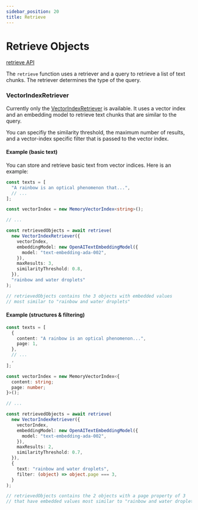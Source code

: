 ```yaml
---
sidebar_position: 20
title: Retrieve
---
```


# Retrieve Objects

[retrieve API](/api/modules/#retrieve)

The `retrieve` function uses a retriever and a query to retrieve a list of text chunks.
The retriever determines the type of the query.

### VectorIndexRetriever

Currently only the [VectorIndexRetriever](/api/classes/VectorIndexRetriever) is available.
It uses a vector index and an embedding model to retrieve text chunks that are similar to the query.

You can specifiy the similarity threshold, the maximum number of results, and a vector-index specific filter that is passed to the vector index.

#### Example (basic text)

You can store and retrieve basic text from vector indices. Here is an example:

```ts
const texts = [
  "A rainbow is an optical phenomenon that...",
  // ...
];

const vectorIndex = new MemoryVectorIndex<string>();

// ...

const retrievedObjects = await retrieve(
  new VectorIndexRetriever({
    vectorIndex,
    embeddingModel: new OpenAITextEmbeddingModel({
      model: "text-embedding-ada-002",
    }),
    maxResults: 3,
    similarityThreshold: 0.8,
  }),
  "rainbow and water droplets"
);

// retrievedObjects contains the 3 objects with embedded values
// most similar to "rainbow and water droplets"
```

#### Example (structures & filtering)

```ts
const texts = [
  {
    content: "A rainbow is an optical phenomenon...",
    page: 1,
  },
  // ...
  ,
];

const vectorIndex = new MemoryVectorIndex<{
  content: string;
  page: number;
}>();

// ...

const retrievedObjects = await retrieve(
  new VectorIndexRetriever({
    vectorIndex,
    embeddingModel: new OpenAITextEmbeddingModel({
      model: "text-embedding-ada-002",
    }),
    maxResults: 2,
    similarityThreshold: 0.7,
  }),
  {
    text: "rainbow and water droplets",
    filter: (object) => object.page === 3,
  }
);

// retrievedObjects contains the 2 objects with a page property of 3
// that have embedded values most similar to "rainbow and water droplets"
```

